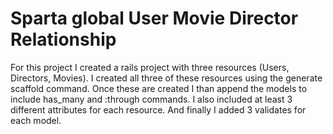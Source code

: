 # Sparta global User Movie Director Relationship

For this project I created a rails project with three resources (Users, Directors, Movies). I created all three of these resources using the generate scaffold command. Once these are created I than append the models to include has_many and :through commands. I also included at least 3 different attributes for each resource. And finally I added 3 validates for each model.
